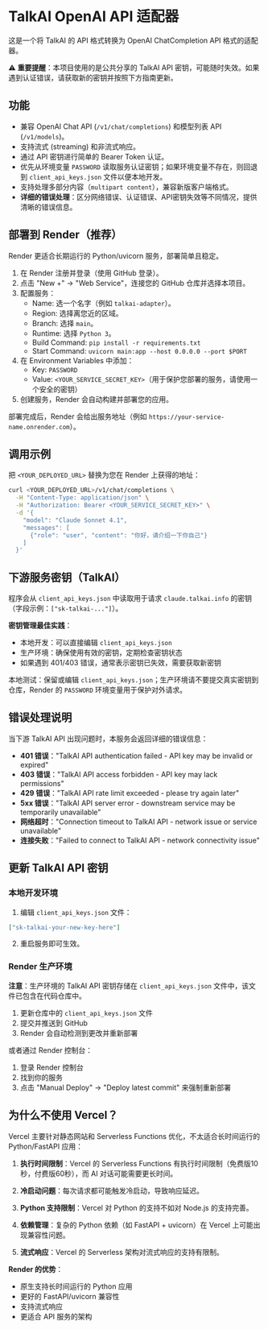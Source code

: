 # TalkAI OpenAI API 适配器

这是一个将 TalkAI 的 API 格式转换为 OpenAI ChatCompletion API 格式的适配器。

⚠️ **重要提醒**：本项目使用的是公共分享的 TalkAI API 密钥，可能随时失效。如果遇到认证错误，请获取新的密钥并按照下方指南更新。

## 功能

- 兼容 OpenAI Chat API (`/v1/chat/completions`) 和模型列表 API (`/v1/models`)。
- 支持流式 (streaming) 和非流式响应。
- 通过 API 密钥进行简单的 Bearer Token 认证。
- 优先从环境变量 `PASSWORD` 读取服务认证密钥；如果环境变量不存在，则回退到 `client_api_keys.json` 文件以便本地开发。
- 支持处理多部分内容（`multipart content`），兼容新版客户端格式。
- **详细的错误处理**：区分网络错误、认证错误、API密钥失效等不同情况，提供清晰的错误信息。

## 部署到 Render（推荐）

Render 更适合长期运行的 Python/uvicorn 服务，部署简单且稳定。

1. 在 Render 注册并登录（使用 GitHub 登录）。
2. 点击 "New +" → "Web Service"，连接您的 GitHub 仓库并选择本项目。
3. 配置服务：
   - Name: 选一个名字（例如 `talkai-adapter`）。
   - Region: 选择离您近的区域。
   - Branch: 选择 `main`。
   - Runtime: 选择 `Python 3`。
   - Build Command: `pip install -r requirements.txt`
   - Start Command: `uvicorn main:app --host 0.0.0.0 --port $PORT`
4. 在 Environment Variables 中添加：
   - Key: `PASSWORD`
   - Value: `<YOUR_SERVICE_SECRET_KEY>`（用于保护您部署的服务，请使用一个安全的密钥）
5. 创建服务，Render 会自动构建并部署您的应用。

部署完成后，Render 会给出服务地址（例如 `https://your-service-name.onrender.com`）。

## 调用示例

把 `<YOUR_DEPLOYED_URL>` 替换为您在 Render 上获得的地址：

```bash
curl <YOUR_DEPLOYED_URL>/v1/chat/completions \
  -H "Content-Type: application/json" \
  -H "Authorization: Bearer <YOUR_SERVICE_SECRET_KEY>" \
  -d '{
    "model": "Claude Sonnet 4.1",
    "messages": [
      {"role": "user", "content": "你好，请介绍一下你自己"}
    ]
  }'
```

## 下游服务密钥（TalkAI）

程序会从 `client_api_keys.json` 中读取用于请求 `claude.talkai.info` 的密钥（字段示例：`["sk-talkai-..."]`）。

**密钥管理最佳实践**：
- 本地开发：可以直接编辑 `client_api_keys.json`
- 生产环境：确保使用有效的密钥，定期检查密钥状态
- 如果遇到 401/403 错误，通常表示密钥已失效，需要获取新密钥

本地测试：保留或编辑 `client_api_keys.json`；生产环境请不要提交真实密钥到仓库，Render 的 `PASSWORD` 环境变量用于保护对外请求。

## 错误处理说明

当下游 TalkAI API 出现问题时，本服务会返回详细的错误信息：

- **401 错误**："TalkAI API authentication failed - API key may be invalid or expired"
- **403 错误**："TalkAI API access forbidden - API key may lack permissions"
- **429 错误**："TalkAI API rate limit exceeded - please try again later"
- **5xx 错误**："TalkAI API server error - downstream service may be temporarily unavailable"
- **网络超时**："Connection timeout to TalkAI API - network issue or service unavailable"
- **连接失败**："Failed to connect to TalkAI API - network connectivity issue"

## 更新 TalkAI API 密钥

### 本地开发环境

1. 编辑 `client_api_keys.json` 文件：
```json
["sk-talkai-your-new-key-here"]
```

2. 重启服务即可生效。

### Render 生产环境

**注意**：生产环境的 TalkAI API 密钥存储在 `client_api_keys.json` 文件中，该文件已包含在代码仓库中。

1. 更新仓库中的 `client_api_keys.json` 文件
2. 提交并推送到 GitHub
3. Render 会自动检测到更改并重新部署

或者通过 Render 控制台：
1. 登录 Render 控制台
2. 找到你的服务
3. 点击 "Manual Deploy" → "Deploy latest commit" 来强制重新部署

## 为什么不使用 Vercel？

Vercel 主要针对静态网站和 Serverless Functions 优化，不太适合长时间运行的 Python/FastAPI 应用：

1. **执行时间限制**：Vercel 的 Serverless Functions 有执行时间限制（免费版10秒，付费版60秒），而 AI 对话可能需要更长时间。

2. **冷启动问题**：每次请求都可能触发冷启动，导致响应延迟。

3. **Python 支持限制**：Vercel 对 Python 的支持不如对 Node.js 的支持完善。

4. **依赖管理**：复杂的 Python 依赖（如 FastAPI + uvicorn）在 Vercel 上可能出现兼容性问题。

5. **流式响应**：Vercel 的 Serverless 架构对流式响应的支持有限制。

**Render 的优势**：
- 原生支持长时间运行的 Python 应用
- 更好的 FastAPI/uvicorn 兼容性
- 支持流式响应
- 更适合 API 服务的架构
